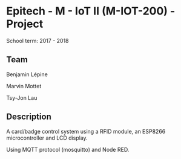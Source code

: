 # Epitech - M - IoT II (M-IOT-200) - Project

School term: 2017 - 2018

## Team
Benjamin Lépine

Marvin Mottet 

Tsy-Jon Lau

## Description
A card/badge control system using a RFID module, an ESP8266 microcontroller and LCD display.

Using MQTT protocol (mosquitto) and Node RED.